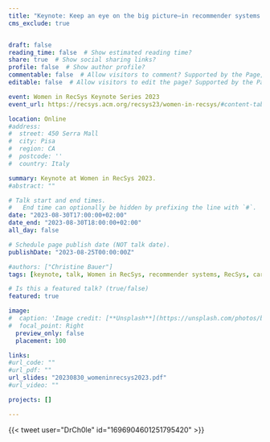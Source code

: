 ```yaml
---
title: "Keynote: Keep an eye on the big picture—in recommender systems research and as a scientist"
cms_exclude: true


draft: false
reading_time: false  # Show estimated reading time?
share: true  # Show social sharing links?
profile: false  # Show author profile?
commentable: false  # Allow visitors to comment? Supported by the Page, Post, and Docs content types.
editable: false  # Allow visitors to edit the page? Supported by the Page, Post, and Docs content types.

event: Women in RecSys Keynote Series 2023
event_url: https://recsys.acm.org/recsys23/women-in-recsys/#content-tab-1-2-tab

location: Online
#address:
#  street: 450 Serra Mall
#  city: Pisa
#  region: CA
#  postcode: ''
#  country: Italy

summary: Keynote at Women in RecSys 2023.
#abstract: ""

# Talk start and end times.
#   End time can optionally be hidden by prefixing the line with `#`.
date: "2023-08-30T17:00:00+02:00"
date_end: "2023-08-30T18:00:00+02:00"
all_day: false

# Schedule page publish date (NOT talk date).
publishDate: "2023-08-25T00:00:00Z"

#authors: ["Christine Bauer"]
tags: [keynote, talk, Women in RecSys, recommender systems, RecSys, career, big picture]

# Is this a featured talk? (true/false)
featured: true

image:
#  caption: 'Image credit: [**Unsplash**](https://unsplash.com/photos/bzdhc5b3Bxs)'
#  focal_point: Right
  preview_only: false
  placement: 100

links:
#url_code: ""
#url_pdf: ""
url_slides: "20230830_womeninrecsys2023.pdf"
#url_video: ""

projects: []

---
```



{{< tweet user="DrCh0le" id="1696904601251795420" >}}